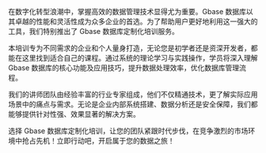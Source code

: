 在数字化转型浪潮中，掌握高效的数据管理技术显得尤为重要。Gbase 数据库以其卓越的性能和灵活性成为众多企业的首选。为了帮助用户更好地利用这一强大的工具，我们特别推出了 Gbase 数据库定制化培训服务。

本培训专为不同需求的企业和个人量身打造，无论您是初学者还是资深开发者，都能在这里找到适合自己的课程。通过系统的理论学习与实践操作，学员将深入理解 Gbase 数据库的核心功能及应用技巧，提升数据处理效率，优化数据库管理流程。

我们的讲师团队由经验丰富的行业专家组成，他们不仅精通技术，更了解实际应用场景中的痛点与需求。无论是企业内部系统搭建、数据分析还是安全保障，我们都能够提供针对性强、效果显著的解决方案。

选择 Gbase 数据库定制化培训，让您的团队紧跟时代步伐，在竞争激烈的市场环境中抢占先机！立即行动吧，开启属于您的数据之旅！